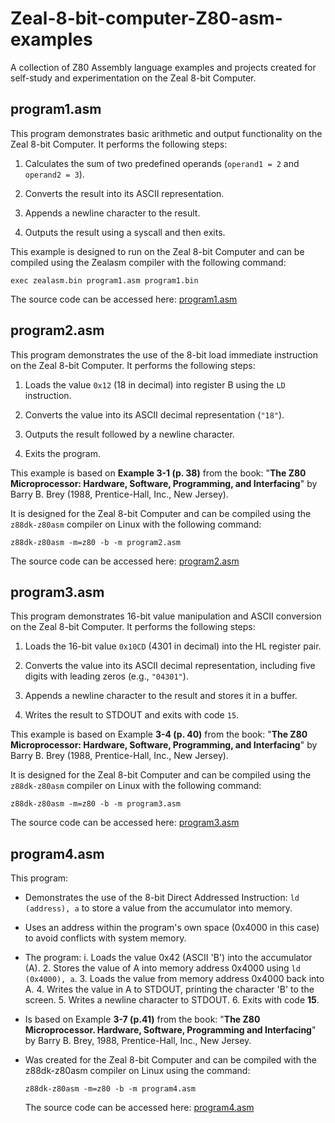 # Zeal-8-bit-computer-Z80-asm-examples
A collection of Z80 Assembly language examples and projects created for self-study and experimentation on the Zeal 8-bit Computer.


## program1.asm

This program demonstrates basic arithmetic and output functionality on the Zeal 8-bit Computer. It performs the following steps:

  1. Calculates the sum of two predefined operands (`operand1 = 2` and `operand2 = 3`).

  2. Converts the result into its ASCII representation.

  3. Appends a newline character to the result.

  4. Outputs the result using a syscall and then exits.

This example is designed to run on the Zeal 8-bit Computer and can be compiled using the Zealasm compiler with the following command:

`exec zealasm.bin program1.asm program1.bin`

The source code can be accessed here: [program1.asm](src/program1.asm)


## program2.asm

This program demonstrates the use of the 8-bit load immediate instruction on the Zeal 8-bit Computer. It performs the following steps:

  1. Loads the value `0x12` (18 in decimal) into register B using the `LD` instruction.

  2. Converts the value into its ASCII decimal representation (`"18"`).

  3. Outputs the result followed by a newline character.

  4. Exits the program.

This example is based on **Example 3-1 (p. 38)** from the book:
"**The Z80 Microprocessor: Hardware, Software, Programming, and Interfacing**" by Barry B. Brey (1988, Prentice-Hall, Inc., New Jersey).

It is designed for the Zeal 8-bit Computer and can be compiled using the `z88dk-z80asm` compiler on Linux with the following command:

`z88dk-z80asm -m=z80 -b -m program2.asm`

The source code can be accessed here: [program2.asm](src/program2.asm)


## program3.asm

This program demonstrates 16-bit value manipulation and ASCII conversion on the Zeal 8-bit Computer. It performs the following steps:

  1. Loads the 16-bit value `0x10CD` (4301 in decimal) into the HL register pair.

  2. Converts the value into its ASCII decimal representation, including five digits with leading zeros (e.g., `"04301"`).

  3. Appends a newline character to the result and stores it in a buffer.

  4. Writes the result to STDOUT and exits with code `15`.

This example is based on Example **3-4 (p. 40)** from the book:
"**The Z80 Microprocessor: Hardware, Software, Programming, and Interfacing**" by Barry B. Brey (1988, Prentice-Hall, Inc., New Jersey).

It is designed for the Zeal 8-bit Computer and can be compiled using the `z88dk-z80asm` compiler on Linux with the following command:

`z88dk-z80asm -m=z80 -b -m program3.asm`

The source code can be accessed here: [program3.asm](src/program3.asm)


## program4.asm

This program:

- Demonstrates the use of the 8-bit Direct Addressed Instruction:
  `ld (address), a` to store a value from the accumulator into memory.

- Uses an address within the program's own space (0x4000 in this case) to
  avoid conflicts with system memory.

- The program:
  i. Loads the value 0x42 (ASCII 'B') into the accumulator (A).
  2. Stores the value of A into memory address 0x4000 using `ld (0x4000), a`.
  3. Loads the value from memory address 0x4000 back into A.
  4. Writes the value in A to STDOUT, printing the character 'B' to the screen.
  5. Writes a newline character to STDOUT.
  6. Exits with code **15**.

- Is based on Example **3-7 (p.41)** from the book:
  "**The Z80 Microprocessor. Hardware, Software, Programming and Interfacing**"
  by Barry B. Brey, 1988, Prentice-Hall, Inc., New Jersey.

- Was created for the Zeal 8-bit Computer and can be compiled with the z88dk-z80asm compiler on Linux using the command:
  
  `z88dk-z80asm -m=z80 -b -m program4.asm`

  The source code can be accessed here: [program4.asm](src/program4.asm)
  
